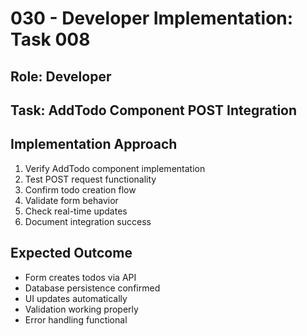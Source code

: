 # 030 - Developer Implementation: Task 008

## Role: Developer
## Task: AddTodo Component POST Integration

## Implementation Approach
1. Verify AddTodo component implementation
2. Test POST request functionality
3. Confirm todo creation flow
4. Validate form behavior
5. Check real-time updates
6. Document integration success

## Expected Outcome
- Form creates todos via API
- Database persistence confirmed
- UI updates automatically
- Validation working properly
- Error handling functional